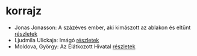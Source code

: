 # korrajz

- Jonas Jonasson: A százéves ember, aki kimászott az ablakon és eltűnt [részletek](_details/%7Bopf.creator%7D.md#id_383)
- Ljudmila Ulickaja: Imágó [részletek](_details/%7Bopf.creator%7D.md#id_1298)
- Moldova, György: Az Elátkozott Hivatal [részletek](_details/%7Bopf.creator%7D.md#id_1365)